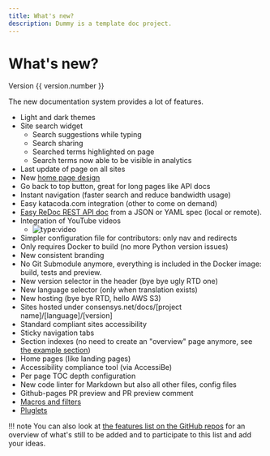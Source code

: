 ```yaml
---
title: What's new?
description: Dummy is a template doc project.
---
```


# What's new?

Version {{ version.number }}

The new documentation system provides a lot of features.

- Light and dark themes
- Site search widget
    - Search suggestions while typing
    - Search sharing
    - Searched terms highlighted on page
    - Search terms now able to be visible in analytics
- Last update of page on all sites
- New [home page design](index.md)
- Go back to top button, great for long pages like API docs
- Instant navigation (faster search and reduce bandwidth usage)
- Easy katacoda.com integration (other to come on demand)
- [Easy ReDoc REST API doc](examples/write_rest_api_reference.md) from a JSON or YAML spec (local or remote).
- Integration of YouTube videos
    - ![type:video](https://www.youtube.com/embed/ttdvxAOO50E)
- Simpler configuration file for contributors: only nav and redirects
- Only requires Docker to build (no more Python version issues)
- New consistent branding
- No Git Submodule anymore, everything is included in the Docker image: build, tests and preview.
- New version selector in the header (bye bye ugly RTD one)
- New language selector (only when translation exists)
- New hosting (bye bye RTD, hello AWS S3)
- Sites hosted under consensys.net/docs/[project name]/[language]/[version]
- Standard compliant sites accessibility
- Sticky navigation tabs
- Section indexes (no need to create an "overview" page anymore, see [the example section](examples/index.md))
- Home pages (like landing pages)
- Accessibility compliance tool (via AccessiBe)
- Per page TOC depth configuration
- New code linter for Markdown but also all other files, config files
- Github-pages PR preview and PR preview comment
- [Macros and filters](reference/macros.md)
- [Pluglets](reference/pluglets/index.md)

!!! note
    You can also look at [the features list on the GitHub repos](https://github.com/ConsenSys/doctools.template-site/discussions/13) for an overview of what's still to be added and
    to participate to this list and add your ideas.
